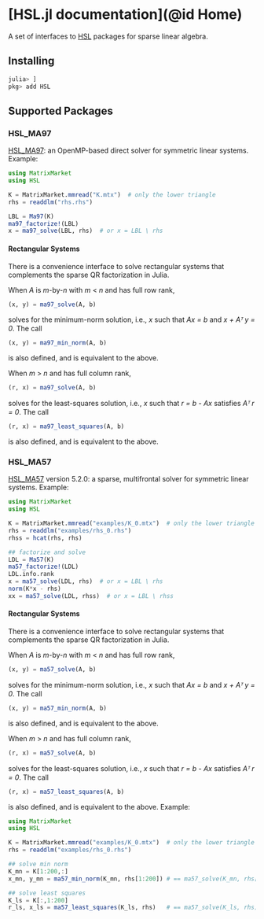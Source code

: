 # [HSL.jl documentation](@id Home)

A set of interfaces to [HSL](https://www.hsl.rl.ac.uk) packages for sparse linear algebra.

## Installing

```JULIA
julia> ]
pkg> add HSL
```

## Supported Packages

### HSL_MA97

[HSL_MA97](https://www.hsl.rl.ac.uk/catalogue/hsl_ma97.html): an OpenMP-based direct solver for symmetric linear systems. Example:

```julia
using MatrixMarket
using HSL

K = MatrixMarket.mmread("K.mtx")  # only the lower triangle
rhs = readdlm("rhs.rhs")

LBL = Ma97(K)
ma97_factorize!(LBL)
x = ma97_solve(LBL, rhs)  # or x = LBL \ rhs
```

#### Rectangular Systems

There is a convenience interface to solve rectangular systems that complements
the sparse QR factorization in Julia.

When *A* is *m*-by-*n* with *m* < *n* and has full row rank,
```julia
(x, y) = ma97_solve(A, b)
```
solves for the minimum-norm solution, i.e., *x* such that *Ax = b* and *x +
Aᵀ y = 0*. The call
```julia
(x, y) = ma97_min_norm(A, b)
```
is also defined, and is equivalent to the above.

When *m* > *n* and has full column rank,
```julia
(r, x) = ma97_solve(A, b)
```
solves for the least-squares solution, i.e., *x* such that *r = b - Ax*
satisfies *Aᵀ r = 0*. The call
```julia
(r, x) = ma97_least_squares(A, b)
```
is also defined, and is equivalent to the above.

### HSL_MA57

[HSL_MA57](https://www.hsl.rl.ac.uk/specs/ma57.pdf) version 5.2.0:
a sparse, multifrontal solver for symmetric linear systems. Example:

```julia
using MatrixMarket
using HSL

K = MatrixMarket.mmread("examples/K_0.mtx")  # only the lower triangle
rhs = readdlm("examples/rhs_0.rhs")
rhss = hcat(rhs, rhs)

## factorize and solve
LDL = Ma57(K)
ma57_factorize!(LDL)
LDL.info.rank
x = ma57_solve(LDL, rhs)  # or x = LBL \ rhs
norm(K*x - rhs)
xx = ma57_solve(LDL, rhss)  # or x = LBL \ rhss
```

#### Rectangular Systems

There is a convenience interface to solve rectangular systems that complements
the sparse QR factorization in Julia.

When *A* is *m*-by-*n* with *m* < *n* and has full row rank,
```julia
(x, y) = ma57_solve(A, b)
```
solves for the minimum-norm solution, i.e., *x* such that *Ax = b* and *x +
Aᵀ y = 0*. The call
```julia
(x, y) = ma57_min_norm(A, b)
```
is also defined, and is equivalent to the above.

When *m* > *n* and has full column rank,
```julia
(r, x) = ma57_solve(A, b)
```
solves for the least-squares solution, i.e., *x* such that *r = b - Ax*
satisfies *Aᵀ r = 0*. The call
```julia
(r, x) = ma57_least_squares(A, b)
```
is also defined, and is equivalent to the above. Example:


```julia
using MatrixMarket
using HSL

K = MatrixMarket.mmread("examples/K_0.mtx")  # only the lower triangle
rhs = readdlm("examples/rhs_0.rhs")

## solve min norm
K_mn = K[1:200,:]
x_mn, y_mn = ma57_min_norm(K_mn, rhs[1:200]) # == ma57_solve(K_mn, rhs[1:200])

## solve least squares
K_ls = K[:,1:200]
r_ls, x_ls = ma57_least_squares(K_ls, rhs)   # == ma57_solve(K_ls, rhs)
```
